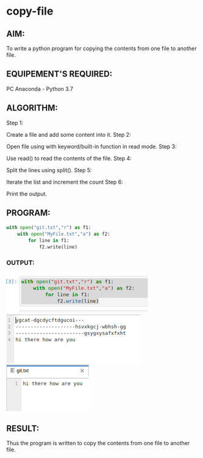 # copy-file
## AIM:
To write a python program for copying the contents from one file to another file.
## EQUIPEMENT'S REQUIRED: 
PC
Anaconda - Python 3.7
## ALGORITHM: 
Step 1:

Create a file and add some content into it.
Step 2:

Open file using with keyword/built-in function in read mode.
Step 3:

Use read() to read the contents of the file.
Step 4:

Split the lines using split().
Step 5:

Iterate the list and increment the count
Step 6:

Print the output.
## PROGRAM:
``` python
with open("git.txt","r") as f1:
    with open("MyFile.txt","a") as f2:
        for line in f1:
            f2.write(line)

```
### OUTPUT:
![OUTPUT](giy.png)
![OUTPUT](ghu.png)
![OUTPUT](pli.png)



## RESULT:
Thus the program is written to copy the contents from one file to another file.
